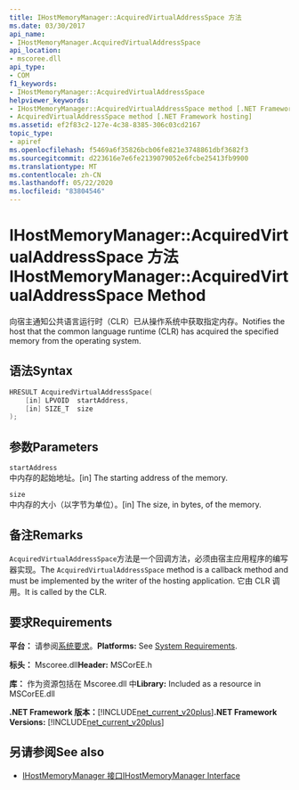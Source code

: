 ```yaml
---
title: IHostMemoryManager::AcquiredVirtualAddressSpace 方法
ms.date: 03/30/2017
api_name:
- IHostMemoryManager.AcquiredVirtualAddressSpace
api_location:
- mscoree.dll
api_type:
- COM
f1_keywords:
- IHostMemoryManager::AcquiredVirtualAddressSpace
helpviewer_keywords:
- IHostMemoryManager::AcquiredVirtualAddressSpace method [.NET Framework hosting]
- AcquiredVirtualAddressSpace method [.NET Framework hosting]
ms.assetid: ef2f83c2-127e-4c38-8385-306c03cd2167
topic_type:
- apiref
ms.openlocfilehash: f5469a6f35826bcb06fe821e3748861dbf3682f3
ms.sourcegitcommit: d223616e7e6fe2139079052e6fcbe25413fb9900
ms.translationtype: MT
ms.contentlocale: zh-CN
ms.lasthandoff: 05/22/2020
ms.locfileid: "83804546"
---
```

# <a name="ihostmemorymanageracquiredvirtualaddressspace-method"></a><span data-ttu-id="8e435-102">IHostMemoryManager::AcquiredVirtualAddressSpace 方法</span><span class="sxs-lookup"><span data-stu-id="8e435-102">IHostMemoryManager::AcquiredVirtualAddressSpace Method</span></span>
<span data-ttu-id="8e435-103">向宿主通知公共语言运行时（CLR）已从操作系统中获取指定内存。</span><span class="sxs-lookup"><span data-stu-id="8e435-103">Notifies the host that the common language runtime (CLR) has acquired the specified memory from the operating system.</span></span>  
  
## <a name="syntax"></a><span data-ttu-id="8e435-104">语法</span><span class="sxs-lookup"><span data-stu-id="8e435-104">Syntax</span></span>  
  
```cpp  
HRESULT AcquiredVirtualAddressSpace(  
    [in] LPVOID  startAddress,  
    [in] SIZE_T  size  
);  
```  
  
## <a name="parameters"></a><span data-ttu-id="8e435-105">参数</span><span class="sxs-lookup"><span data-stu-id="8e435-105">Parameters</span></span>  
 `startAddress`  
 <span data-ttu-id="8e435-106">中内存的起始地址。</span><span class="sxs-lookup"><span data-stu-id="8e435-106">[in] The starting address of the memory.</span></span>  
  
 `size`  
 <span data-ttu-id="8e435-107">中内存的大小（以字节为单位）。</span><span class="sxs-lookup"><span data-stu-id="8e435-107">[in] The size, in bytes, of the memory.</span></span>  
  
## <a name="remarks"></a><span data-ttu-id="8e435-108">备注</span><span class="sxs-lookup"><span data-stu-id="8e435-108">Remarks</span></span>  
 <span data-ttu-id="8e435-109">`AcquiredVirtualAddressSpace`方法是一个回调方法，必须由宿主应用程序的编写器实现。</span><span class="sxs-lookup"><span data-stu-id="8e435-109">The `AcquiredVirtualAddressSpace` method is a callback method and must be implemented by the writer of the hosting application.</span></span> <span data-ttu-id="8e435-110">它由 CLR 调用。</span><span class="sxs-lookup"><span data-stu-id="8e435-110">It is called by the CLR.</span></span>  
  
## <a name="requirements"></a><span data-ttu-id="8e435-111">要求</span><span class="sxs-lookup"><span data-stu-id="8e435-111">Requirements</span></span>  
 <span data-ttu-id="8e435-112">**平台：** 请参阅[系统要求](../../get-started/system-requirements.md)。</span><span class="sxs-lookup"><span data-stu-id="8e435-112">**Platforms:** See [System Requirements](../../get-started/system-requirements.md).</span></span>  
  
 <span data-ttu-id="8e435-113">**标头：** Mscoree.dll</span><span class="sxs-lookup"><span data-stu-id="8e435-113">**Header:** MSCorEE.h</span></span>  
  
 <span data-ttu-id="8e435-114">**库：** 作为资源包括在 Mscoree.dll 中</span><span class="sxs-lookup"><span data-stu-id="8e435-114">**Library:** Included as a resource in MSCorEE.dll</span></span>  
  
 <span data-ttu-id="8e435-115">**.NET Framework 版本：**[!INCLUDE[net_current_v20plus](../../../../includes/net-current-v20plus-md.md)]</span><span class="sxs-lookup"><span data-stu-id="8e435-115">**.NET Framework Versions:** [!INCLUDE[net_current_v20plus](../../../../includes/net-current-v20plus-md.md)]</span></span>  
  
## <a name="see-also"></a><span data-ttu-id="8e435-116">另请参阅</span><span class="sxs-lookup"><span data-stu-id="8e435-116">See also</span></span>

- [<span data-ttu-id="8e435-117">IHostMemoryManager 接口</span><span class="sxs-lookup"><span data-stu-id="8e435-117">IHostMemoryManager Interface</span></span>](ihostmemorymanager-interface.md)
